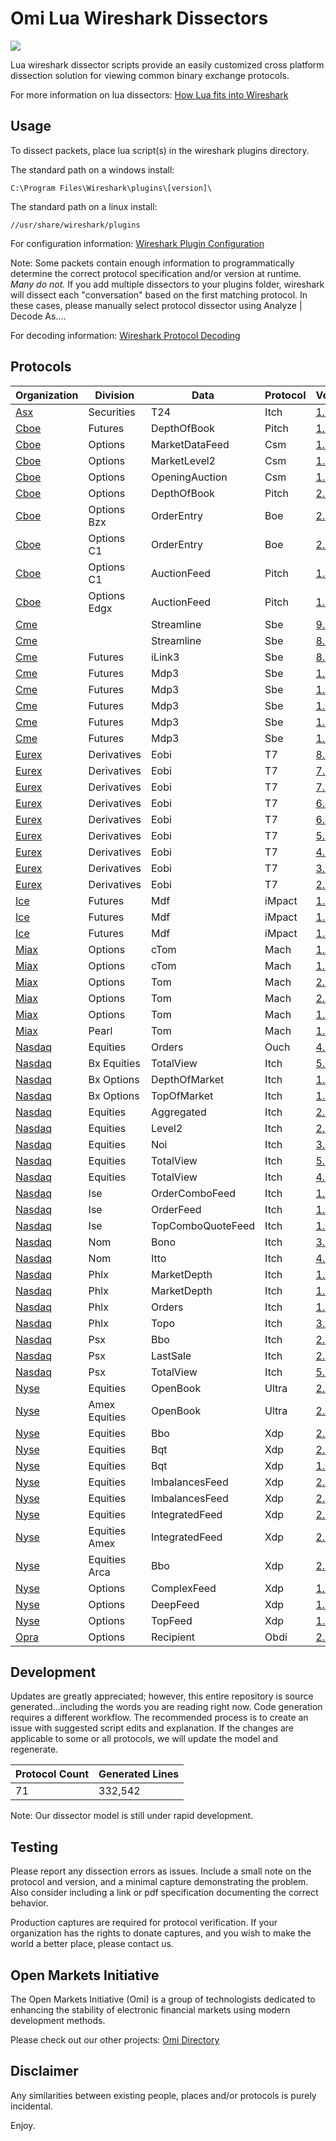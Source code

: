 # Omi Lua Wireshark Dissectors

<p align = "left">
<a href="https://travis-ci.org/Open-Markets-Initiative/wireshark-lua"><img src = "https://img.shields.io/travis/Open-Markets-Initiative/wireshark-lua.svg?style=flat-square" /></a>
</p>

Lua wireshark dissector scripts provide an easily customized cross platform dissection solution for viewing common binary exchange protocols.

For more information on lua dissectors: [How Lua fits into Wireshark](https://wiki.wireshark.org/Lua "Wireshark Lua Documentation")

## Usage

To dissect packets, place lua script(s) in the wireshark plugins directory.

The standard path on a windows install:

```
C:\Program Files\Wireshark\plugins\[version]\
```
The standard path on a linux install:

```
//usr/share/wireshark/plugins
```
For configuration information: [Wireshark Plugin Configuration](https://www.wireshark.org/docs/wsug_html_chunked/ChPluginFolders.html "Wireshark Configuration Documentation")

Note: Some packets contain enough information to programmatically determine the correct protocol specification and/or version at runtime.  *Many do not.*  If you add multiple dissectors to your plugins folder, wireshark will dissect each "conversation" based on the first matching protocol.  In these cases, please manually select protocol dissector using Analyze | Decode As….

For decoding information: [Wireshark Protocol Decoding](https://www.wireshark.org/docs/wsug_html_chunked/ChCustProtocolDissectionSection.html "Wireshark Protocol Selection Documentation")
## Protocols

|Organization | Division | Data | Protocol | Version | Date | Size | Testing|
|--- | --- | --- | --- | --- | --- | --- | ---|
|[Asx][Asx.Securities.T24.Itch.v1.13.Organization] | Securities | T24 | Itch | [1.13][Asx.Securities.T24.Itch.v1.13.Dissector] | 7/15/2014 | 5199 | Untested|
|[Cboe][Cboe.Futures.DepthOfBook.Pitch.v1.1.6.Organization] | Futures | DepthOfBook | Pitch | [1.1.6][Cboe.Futures.DepthOfBook.Pitch.v1.1.6.Dissector] | 4/8/2019 | 3048 | Verified|
|[Cboe][Cboe.Options.MarketDataFeed.Csm.v1.4.2.Organization] | Options | MarketDataFeed | Csm | [1.4.2][Cboe.Options.MarketDataFeed.Csm.v1.4.2.Dissector] | 5/8/2018 | 3833 | Verified|
|[Cboe][Cboe.Options.MarketLevel2.Csm.v1.0.4.Organization] | Options | MarketLevel2 | Csm | [1.0.4][Cboe.Options.MarketLevel2.Csm.v1.0.4.Dissector] | 5/8/2018 | 2719 | Verified|
|[Cboe][Cboe.Options.OpeningAuction.Csm.v1.0.Organization] | Options | OpeningAuction | Csm | [1.0][Cboe.Options.OpeningAuction.Csm.v1.0.Dissector] | 7/18/2018 | 2822 | Verified|
|[Cboe][Cboe.Options.DepthOfBook.Pitch.v2.39.4.Organization] | Options | DepthOfBook | Pitch | [2.39.4][Cboe.Options.DepthOfBook.Pitch.v2.39.4.Dissector] | 8/21/2018 | 2833 | Verified|
|[Cboe][Cboe.Options.Bzx.OrderEntry.Boe.v2.10.Organization] | Options Bzx | OrderEntry | Boe | [2.10][Cboe.Options.Bzx.OrderEntry.Boe.v2.10.Dissector] | 12/3/2019 | 29620 | Beta|
|[Cboe][Cboe.Options.C1.OrderEntry.Boe.v2.10.Organization] | Options C1 | OrderEntry | Boe | [2.10][Cboe.Options.C1.OrderEntry.Boe.v2.10.Dissector] | 12/3/2019 | 45214 | Beta|
|[Cboe][Cboe.Options.C1.AuctionFeed.Pitch.v1.1.1.Organization] | Options C1 | AuctionFeed | Pitch | [1.1.1][Cboe.Options.C1.AuctionFeed.Pitch.v1.1.1.Dissector] | 12/6/2018 | 1663 | Verified|
|[Cboe][Cboe.Options.Edgx.AuctionFeed.Pitch.v1.1.1.Organization] | Options Edgx | AuctionFeed | Pitch | [1.1.1][Cboe.Options.Edgx.AuctionFeed.Pitch.v1.1.1.Dissector] | 12/6/2018 | 1171 | Verified|
|[Cme][Cme.Streamline.Sbe.v9.5.Organization] |  | Streamline | Sbe | [9.5][Cme.Streamline.Sbe.v9.5.Dissector] | 4/4/2018 | 6030 | Untested|
|[Cme][Cme.Streamline.Sbe.v8.5.Organization] |  | Streamline | Sbe | [8.5][Cme.Streamline.Sbe.v8.5.Dissector] | 6/2/2017 | 5892 | Untested|
|[Cme][Cme.Futures.iLink3.Sbe.v8.2.Organization] | Futures | iLink3 | Sbe | [8.2][Cme.Futures.iLink3.Sbe.v8.2.Dissector] | 11/5/2019 | 11232 | Verified|
|[Cme][Cme.Futures.Mdp3.Sbe.v1.9.Organization] | Futures | Mdp3 | Sbe | [1.9][Cme.Futures.Mdp3.Sbe.v1.9.Dissector] | 3/8/2018 | 8339 | Verified|
|[Cme][Cme.Futures.Mdp3.Sbe.v1.8.Organization] | Futures | Mdp3 | Sbe | [1.8][Cme.Futures.Mdp3.Sbe.v1.8.Dissector] | 7/1/2016 | 7350 | Verified|
|[Cme][Cme.Futures.Mdp3.Sbe.v1.6.Organization] | Futures | Mdp3 | Sbe | [1.6][Cme.Futures.Mdp3.Sbe.v1.6.Dissector] | 1/9/2016 | 6537 | Verified|
|[Cme][Cme.Futures.Mdp3.Sbe.v1.5.Organization] | Futures | Mdp3 | Sbe | [1.5][Cme.Futures.Mdp3.Sbe.v1.5.Dissector] | 8/6/2014 | 6528 | Verified|
|[Cme][Cme.Futures.Mdp3.Sbe.v1.10.Organization] | Futures | Mdp3 | Sbe | [1.10][Cme.Futures.Mdp3.Sbe.v1.10.Dissector] | 7/26/2019 | 8814 | Untested|
|[Eurex][Eurex.Derivatives.Eobi.T7.v8.0.Organization] | Derivatives | Eobi | T7 | [8.0][Eurex.Derivatives.Eobi.T7.v8.0.Dissector] | 9/23/2019 | 4442 | Untested|
|[Eurex][Eurex.Derivatives.Eobi.T7.v7.1.Organization] | Derivatives | Eobi | T7 | [7.1][Eurex.Derivatives.Eobi.T7.v7.1.Dissector] | 3/14/2019 | 3989 | Untested|
|[Eurex][Eurex.Derivatives.Eobi.T7.v7.0.Organization] | Derivatives | Eobi | T7 | [7.0][Eurex.Derivatives.Eobi.T7.v7.0.Dissector] | 8/20/2018 | 3870 | Untested|
|[Eurex][Eurex.Derivatives.Eobi.T7.v6.1.Organization] | Derivatives | Eobi | T7 | [6.1][Eurex.Derivatives.Eobi.T7.v6.1.Dissector] | 3/20/2018 | 3739 | Untested|
|[Eurex][Eurex.Derivatives.Eobi.T7.v6.0.Organization] | Derivatives | Eobi | T7 | [6.0][Eurex.Derivatives.Eobi.T7.v6.0.Dissector] | 10/23/2017 | 3736 | Verified|
|[Eurex][Eurex.Derivatives.Eobi.T7.v5.0.Organization] | Derivatives | Eobi | T7 | [5.0][Eurex.Derivatives.Eobi.T7.v5.0.Dissector] | 6/9/2017 | 3626 | Untested|
|[Eurex][Eurex.Derivatives.Eobi.T7.v4.0.Organization] | Derivatives | Eobi | T7 | [4.0][Eurex.Derivatives.Eobi.T7.v4.0.Dissector] | 11/11/2016 | 3623 | Untested|
|[Eurex][Eurex.Derivatives.Eobi.T7.v3.0.Organization] | Derivatives | Eobi | T7 | [3.0][Eurex.Derivatives.Eobi.T7.v3.0.Dissector] | 8/3/2015 | 3428 | Verified|
|[Eurex][Eurex.Derivatives.Eobi.T7.v2.5.Organization] | Derivatives | Eobi | T7 | [2.5][Eurex.Derivatives.Eobi.T7.v2.5.Dissector] | 11/7/2014 | 3407 | Untested|
|[Ice][Ice.Futures.Mdf.iMpact.v1.1.34.Organization] | Futures | Mdf | iMpact | [1.1.34][Ice.Futures.Mdf.iMpact.v1.1.34.Dissector] | 9/4/2018 | 9014 | Verified|
|[Ice][Ice.Futures.Mdf.iMpact.v1.1.33.Organization] | Futures | Mdf | iMpact | [1.1.33][Ice.Futures.Mdf.iMpact.v1.1.33.Dissector] | 8/6/2018 | 8803 | Verified|
|[Ice][Ice.Futures.Mdf.iMpact.v1.1.24.Organization] | Futures | Mdf | iMpact | [1.1.24][Ice.Futures.Mdf.iMpact.v1.1.24.Dissector] | 3/30/2016 | 8017 | Verified|
|[Miax][Miax.Options.cTom.Mach.v1.3.Organization] | Options | cTom | Mach | [1.3][Miax.Options.cTom.Mach.v1.3.Dissector] | 3/16/2018 | 2779 | Untested|
|[Miax][Miax.Options.cTom.Mach.v1.1.Organization] | Options | cTom | Mach | [1.1][Miax.Options.cTom.Mach.v1.1.Dissector] | 7/15/2016 | 2767 | Verified|
|[Miax][Miax.Options.Tom.Mach.v2.3.Organization] | Options | Tom | Mach | [2.3][Miax.Options.Tom.Mach.v2.3.Dissector] | 6/10/2019 | 2677 | Untested|
|[Miax][Miax.Options.Tom.Mach.v2.2.Organization] | Options | Tom | Mach | [2.2][Miax.Options.Tom.Mach.v2.2.Dissector] | 3/16/2018 | 2617 | Untested|
|[Miax][Miax.Options.Tom.Mach.v1.9.Organization] | Options | Tom | Mach | [1.9][Miax.Options.Tom.Mach.v1.9.Dissector] | 1/15/2016 | 2523 | Verified|
|[Miax][Miax.Pearl.Tom.Mach.v1.0.Organization] | Pearl | Tom | Mach | [1.0][Miax.Pearl.Tom.Mach.v1.0.Dissector] | 2/27/2017 | 2600 | Untested|
|[Nasdaq][Nasdaq.Equities.Orders.Ouch.v4.2.Organization] |  Equities | Orders | Ouch | [4.2][Nasdaq.Equities.Orders.Ouch.v4.2.Dissector] | 7/8/2019 | 2775 | Untested|
|[Nasdaq][Nasdaq.Bx.Equities.TotalView.Itch.v5.0.Organization] | Bx Equities | TotalView | Itch | [5.0][Nasdaq.Bx.Equities.TotalView.Itch.v5.0.Dissector] | 5/23/2018 | 3259 | Untested|
|[Nasdaq][Nasdaq.Bx.Options.DepthOfMarket.Itch.v1.3.Organization] | Bx Options | DepthOfMarket | Itch | [1.3][Nasdaq.Bx.Options.DepthOfMarket.Itch.v1.3.Dissector] | 11/2/2017 | 3159 | Untested|
|[Nasdaq][Nasdaq.Bx.Options.TopOfMarket.Itch.v1.2.Organization] | Bx Options | TopOfMarket | Itch | [1.2][Nasdaq.Bx.Options.TopOfMarket.Itch.v1.2.Dissector] | 11/2/2017 | 2051 | Untested|
|[Nasdaq][Nasdaq.Equities.Aggregated.Itch.v2.0.Organization] | Equities | Aggregated | Itch | [2.0][Nasdaq.Equities.Aggregated.Itch.v2.0.Dissector] | 9/12/2017 | 2816 | Untested|
|[Nasdaq][Nasdaq.Equities.Level2.Itch.v2.0.Organization] | Equities | Level2 | Itch | [2.0][Nasdaq.Equities.Level2.Itch.v2.0.Dissector] | 5/3/2018 | 2446 | Untested|
|[Nasdaq][Nasdaq.Equities.Noi.Itch.v3.0.Organization] | Equities | Noi | Itch | [3.0][Nasdaq.Equities.Noi.Itch.v3.0.Dissector] | 9/12/2017 | 1826 | Untested|
|[Nasdaq][Nasdaq.Equities.TotalView.Itch.v5.0.Organization] | Equities | TotalView | Itch | [5.0][Nasdaq.Equities.TotalView.Itch.v5.0.Dissector] | 9/12/2017 | 3587 | Untested|
|[Nasdaq][Nasdaq.Equities.TotalView.Itch.v4.1.Organization] | Equities | TotalView | Itch | [4.1][Nasdaq.Equities.TotalView.Itch.v4.1.Dissector] | 6/12/2014 | 2324 | Untested|
|[Nasdaq][Nasdaq.Ise.OrderComboFeed.Itch.v1.1.Organization] | Ise | OrderComboFeed | Itch | [1.1][Nasdaq.Ise.OrderComboFeed.Itch.v1.1.Dissector] | 6/13/2017 | 1931 | Verified|
|[Nasdaq][Nasdaq.Ise.OrderFeed.Itch.v1.1.Organization] | Ise | OrderFeed | Itch | [1.1][Nasdaq.Ise.OrderFeed.Itch.v1.1.Dissector] | 8/23/2017 | 1998 | Untested|
|[Nasdaq][Nasdaq.Ise.TopComboQuoteFeed.Itch.v1.0.Organization] | Ise | TopComboQuoteFeed | Itch | [1.0][Nasdaq.Ise.TopComboQuoteFeed.Itch.v1.0.Dissector] | 8/23/2017 | 2224 | Verified|
|[Nasdaq][Nasdaq.Nom.Bono.Itch.v3.2.Organization] | Nom | Bono | Itch | [3.2][Nasdaq.Nom.Bono.Itch.v3.2.Dissector] | 11/2/2017 | 2058 | Untested|
|[Nasdaq][Nasdaq.Nom.Itto.Itch.v4.0.Organization] | Nom | Itto | Itch | [4.0][Nasdaq.Nom.Itto.Itch.v4.0.Dissector] | 2/8/2018 | 3001 | Untested|
|[Nasdaq][Nasdaq.Phlx.MarketDepth.Itch.v1.6.Organization] | Phlx | MarketDepth | Itch | [1.6][Nasdaq.Phlx.MarketDepth.Itch.v1.6.Dissector] | 3/8/2018 | 3370 | Untested|
|[Nasdaq][Nasdaq.Phlx.MarketDepth.Itch.v1.5.Organization] | Phlx | MarketDepth | Itch | [1.5][Nasdaq.Phlx.MarketDepth.Itch.v1.5.Dissector] | 9/30/2015 | 3382 | Untested|
|[Nasdaq][Nasdaq.Phlx.Orders.Itch.v1.9.Organization] | Phlx | Orders | Itch | [1.9][Nasdaq.Phlx.Orders.Itch.v1.9.Dissector] | 8/10/2015 | 2445 | Untested|
|[Nasdaq][Nasdaq.Phlx.Topo.Itch.v3.3.Organization] | Phlx | Topo | Itch | [3.3][Nasdaq.Phlx.Topo.Itch.v3.3.Dissector] | 11/2/2017 | 2067 | Untested|
|[Nasdaq][Nasdaq.Psx.Bbo.Itch.v2.1.Organization] | Psx | Bbo | Itch | [2.1][Nasdaq.Psx.Bbo.Itch.v2.1.Dissector] | 5/3/2018 | 1877 | Untested|
|[Nasdaq][Nasdaq.Psx.LastSale.Itch.v2.1.Organization] | Psx | LastSale | Itch | [2.1][Nasdaq.Psx.LastSale.Itch.v2.1.Dissector] | 5/3/2018 | 2905 | Untested|
|[Nasdaq][Nasdaq.Psx.TotalView.Itch.v5.0.Organization] | Psx | TotalView | Itch | [5.0][Nasdaq.Psx.TotalView.Itch.v5.0.Dissector] | 5/3/2018 | 3255 | Untested|
|[Nyse][Nyse.Equities.OpenBook.Ultra.v2.1.b.Organization] |  Equities | OpenBook | Ultra | [2.1.b][Nyse.Equities.OpenBook.Ultra.v2.1.b.Dissector] | 3/9/2018 | 1393 | Verified|
|[Nyse][Nyse.Amex.Equities.OpenBook.Ultra.v2.1.b.Organization] | Amex Equities | OpenBook | Ultra | [2.1.b][Nyse.Amex.Equities.OpenBook.Ultra.v2.1.b.Dissector] | 3/9/2018 | 1399 | Verified|
|[Nyse][Nyse.Equities.Bbo.Xdp.v2.4.g.Organization] | Equities | Bbo | Xdp | [2.4.g][Nyse.Equities.Bbo.Xdp.v2.4.g.Dissector] | 1/29/2018 | 2726 | Verified|
|[Nyse][Nyse.Equities.Bqt.Xdp.v2.1.a.Organization] | Equities | Bqt | Xdp | [2.1.a][Nyse.Equities.Bqt.Xdp.v2.1.a.Dissector] | 4/4/2018 | 4041 | Untested|
|[Nyse][Nyse.Equities.Bqt.Xdp.v1.7.a.Organization] | Equities | Bqt | Xdp | [1.7.a][Nyse.Equities.Bqt.Xdp.v1.7.a.Dissector] | 7/24/2017 | 3951 | Verified|
|[Nyse][Nyse.Equities.ImbalancesFeed.Xdp.v2.2.a.Organization] | Equities | ImbalancesFeed | Xdp | [2.2.a][Nyse.Equities.ImbalancesFeed.Xdp.v2.2.a.Dissector] | 3/8/2019 | 2678 | Verified|
|[Nyse][Nyse.Equities.ImbalancesFeed.Xdp.v2.1.f.Organization] | Equities | ImbalancesFeed | Xdp | [2.1.f][Nyse.Equities.ImbalancesFeed.Xdp.v2.1.f.Dissector] | 2/1/2018 | 2589 | Verified|
|[Nyse][Nyse.Equities.IntegratedFeed.Xdp.v2.1.g.Organization] | Equities | IntegratedFeed | Xdp | [2.1.g][Nyse.Equities.IntegratedFeed.Xdp.v2.1.g.Dissector] | 1/29/2018 | 4250 | Verified|
|[Nyse][Nyse.Equities.Amex.IntegratedFeed.Xdp.v2.1.g.Organization] | Equities Amex | IntegratedFeed | Xdp | [2.1.g][Nyse.Equities.Amex.IntegratedFeed.Xdp.v2.1.g.Dissector] | 1/29/2018 | 4250 | Verified|
|[Nyse][Nyse.Equities.Arca.Bbo.Xdp.v2.4.c.Organization] | Equities Arca | Bbo | Xdp | [2.4.c][Nyse.Equities.Arca.Bbo.Xdp.v2.4.c.Dissector] | 7/13/2016 | 2729 | Verified|
|[Nyse][Nyse.Options.ComplexFeed.Xdp.v1.3.a.Organization] | Options | ComplexFeed | Xdp | [1.3.a][Nyse.Options.ComplexFeed.Xdp.v1.3.a.Dissector] | 2/28/2018 | 2063 | Verified|
|[Nyse][Nyse.Options.DeepFeed.Xdp.v1.3.a.Organization] | Options | DeepFeed | Xdp | [1.3.a][Nyse.Options.DeepFeed.Xdp.v1.3.a.Dissector] | 2/28/2018 | 2319 | Untested|
|[Nyse][Nyse.Options.TopFeed.Xdp.v1.3.a.Organization] | Options | TopFeed | Xdp | [1.3.a][Nyse.Options.TopFeed.Xdp.v1.3.a.Dissector] | 2/28/2018 | 3208 | Untested|
|[Opra][Opra.Options.Recipient.Obdi.v2.9.Organization] | Options | Recipient | Obdi | [2.9][Opra.Options.Recipient.Obdi.v2.9.Dissector] | 10/24/2018 | 5689 | Untested|

## Development

Updates are greatly appreciated; however, this entire repository is source generated...including the words you are reading right now. Code generation requires a different workflow.  The recommended process is to create an issue with suggested script edits and explanation.  If the changes are applicable to some or all protocols, we will update the model and regenerate.

|Protocol Count | Generated Lines|
|--- | ---|
|71 | 332,542|

Note: Our dissector model is still under rapid development.

## Testing

Please report any dissection errors as issues.  Include a small note on the protocol and version, and a minimal capture demonstrating the problem. Also consider including a link or pdf specification documenting the correct behavior.

Production captures are required for protocol verification.  If your organization has the rights to donate captures, and you wish to make the world a better place, please contact us.

## Open Markets Initiative

The Open Markets Initiative (Omi) is a group of technologists dedicated to enhancing the stability of electronic financial markets using modern development methods.

Please check out our other projects: [Omi Directory](https://github.com/Open-Markets-Initiative/Directory "Open Markets Initiative Repository Directory")

## Disclaimer

Any similarities between existing people, places and/or protocols is purely incidental.

Enjoy.

[Asx.Securities.T24.Itch.v1.13.Organization]: https://github.com/Open-Markets-Initiative/wireshark-lua/tree/master/Asx "Australian Securities Exchange"
[Asx.Securities.T24.Itch.v1.13.Dissector]: https://github.com/Open-Markets-Initiative/wireshark-lua/blob/master/Asx/Asx.Securities.T24.Itch.v1.13.Script.Dissector.lua "Australian Securities Exchange 1.13 Wireshark Dissector"
[Cboe.Futures.DepthOfBook.Pitch.v1.1.6.Organization]: https://github.com/Open-Markets-Initiative/wireshark-lua/tree/master/Cboe "Chicago Board Options Exchange"
[Cboe.Futures.DepthOfBook.Pitch.v1.1.6.Dissector]: https://github.com/Open-Markets-Initiative/wireshark-lua/blob/master/Cboe/Cboe.Futures.DepthOfBook.Pitch.v1.1.6.Script.Dissector.lua "Chicago Board Options Exchange 1.1.6 Wireshark Dissector"
[Cboe.Options.Bzx.OrderEntry.Boe.v2.10.Organization]: https://github.com/Open-Markets-Initiative/wireshark-lua/tree/master/Cboe "Chicago Board Options Exchange"
[Cboe.Options.Bzx.OrderEntry.Boe.v2.10.Dissector]: https://github.com/Open-Markets-Initiative/wireshark-lua/blob/master/Cboe/Cboe.Options.Bzx.OrderEntry.Boe.v2.10.Script.Dissector.lua "Chicago Board Options Exchange 2.10 Wireshark Dissector"
[Cboe.Options.C1.AuctionFeed.Pitch.v1.1.1.Organization]: https://github.com/Open-Markets-Initiative/wireshark-lua/tree/master/Cboe "Chicago Board Options Exchange"
[Cboe.Options.C1.AuctionFeed.Pitch.v1.1.1.Dissector]: https://github.com/Open-Markets-Initiative/wireshark-lua/blob/master/Cboe/Cboe.Options.C1.AuctionFeed.Pitch.v1.1.1.Script.Dissector.lua "Chicago Board Options Exchange 1.1.1 Wireshark Dissector"
[Cboe.Options.C1.OrderEntry.Boe.v2.10.Organization]: https://github.com/Open-Markets-Initiative/wireshark-lua/tree/master/Cboe "Chicago Board Options Exchange"
[Cboe.Options.C1.OrderEntry.Boe.v2.10.Dissector]: https://github.com/Open-Markets-Initiative/wireshark-lua/blob/master/Cboe/Cboe.Options.C1.OrderEntry.Boe.v2.10.Script.Dissector.lua "Chicago Board Options Exchange 2.10 Wireshark Dissector"
[Cboe.Options.Edgx.AuctionFeed.Pitch.v1.1.1.Organization]: https://github.com/Open-Markets-Initiative/wireshark-lua/tree/master/Cboe "Chicago Board Options Exchange"
[Cboe.Options.Edgx.AuctionFeed.Pitch.v1.1.1.Dissector]: https://github.com/Open-Markets-Initiative/wireshark-lua/blob/master/Cboe/Cboe.Options.Edgx.AuctionFeed.Pitch.v1.1.1.Script.Dissector.lua "Chicago Board Options Exchange 1.1.1 Wireshark Dissector"
[Cboe.Options.DepthOfBook.Pitch.v2.39.4.Organization]: https://github.com/Open-Markets-Initiative/wireshark-lua/tree/master/Cboe "Chicago Board Options Exchange"
[Cboe.Options.DepthOfBook.Pitch.v2.39.4.Dissector]: https://github.com/Open-Markets-Initiative/wireshark-lua/blob/master/Cboe/Cboe.Options.DepthOfBook.Pitch.v2.39.4.Script.Dissector.lua "Chicago Board Options Exchange 2.39.4 Wireshark Dissector"
[Cboe.Options.MarketDataFeed.Csm.v1.4.2.Organization]: https://github.com/Open-Markets-Initiative/wireshark-lua/tree/master/Cboe "Chicago Board Options Exchange"
[Cboe.Options.MarketDataFeed.Csm.v1.4.2.Dissector]: https://github.com/Open-Markets-Initiative/wireshark-lua/blob/master/Cboe/Cboe.Options.MarketDataFeed.Csm.v1.4.2.Script.Dissector.lua "Chicago Board Options Exchange 1.4.2 Wireshark Dissector"
[Cboe.Options.MarketLevel2.Csm.v1.0.4.Organization]: https://github.com/Open-Markets-Initiative/wireshark-lua/tree/master/Cboe "Chicago Board Options Exchange"
[Cboe.Options.MarketLevel2.Csm.v1.0.4.Dissector]: https://github.com/Open-Markets-Initiative/wireshark-lua/blob/master/Cboe/Cboe.Options.MarketLevel2.Csm.v1.0.4.Script.Dissector.lua "Chicago Board Options Exchange 1.0.4 Wireshark Dissector"
[Cboe.Options.OpeningAuction.Csm.v1.0.Organization]: https://github.com/Open-Markets-Initiative/wireshark-lua/tree/master/Cboe "Chicago Board Options Exchange"
[Cboe.Options.OpeningAuction.Csm.v1.0.Dissector]: https://github.com/Open-Markets-Initiative/wireshark-lua/blob/master/Cboe/Cboe.Options.OpeningAuction.Csm.v1.0.Script.Dissector.lua "Chicago Board Options Exchange 1.0 Wireshark Dissector"
[Cme.Futures.Mdp3.Sbe.v1.5.Organization]: https://github.com/Open-Markets-Initiative/wireshark-lua/tree/master/Cme "Chicago Mercantile Exchange"
[Cme.Futures.Mdp3.Sbe.v1.5.Dissector]: https://github.com/Open-Markets-Initiative/wireshark-lua/blob/master/Cme/Cme.Futures.Mdp3.Sbe.v1.5.Script.Dissector.lua "Chicago Mercantile Exchange 1.5 Wireshark Dissector"
[Cme.Futures.Mdp3.Sbe.v1.6.Organization]: https://github.com/Open-Markets-Initiative/wireshark-lua/tree/master/Cme "Chicago Mercantile Exchange"
[Cme.Futures.Mdp3.Sbe.v1.6.Dissector]: https://github.com/Open-Markets-Initiative/wireshark-lua/blob/master/Cme/Cme.Futures.Mdp3.Sbe.v1.6.Script.Dissector.lua "Chicago Mercantile Exchange 1.6 Wireshark Dissector"
[Cme.Futures.Mdp3.Sbe.v1.8.Organization]: https://github.com/Open-Markets-Initiative/wireshark-lua/tree/master/Cme "Chicago Mercantile Exchange"
[Cme.Futures.Mdp3.Sbe.v1.8.Dissector]: https://github.com/Open-Markets-Initiative/wireshark-lua/blob/master/Cme/Cme.Futures.Mdp3.Sbe.v1.8.Script.Dissector.lua "Chicago Mercantile Exchange 1.8 Wireshark Dissector"
[Cme.Futures.Mdp3.Sbe.v1.9.Organization]: https://github.com/Open-Markets-Initiative/wireshark-lua/tree/master/Cme "Chicago Mercantile Exchange"
[Cme.Futures.Mdp3.Sbe.v1.9.Dissector]: https://github.com/Open-Markets-Initiative/wireshark-lua/blob/master/Cme/Cme.Futures.Mdp3.Sbe.v1.9.Script.Dissector.lua "Chicago Mercantile Exchange 1.9 Wireshark Dissector"
[Cme.Futures.Mdp3.Sbe.v1.10.Organization]: https://github.com/Open-Markets-Initiative/wireshark-lua/tree/master/Cme "Chicago Mercantile Exchange"
[Cme.Futures.Mdp3.Sbe.v1.10.Dissector]: https://github.com/Open-Markets-Initiative/wireshark-lua/blob/master/Cme/Cme.Futures.Mdp3.Sbe.v1.10.Script.Dissector.lua "Chicago Mercantile Exchange 1.10 Wireshark Dissector"
[Cme.Streamline.Sbe.v8.5.Organization]: https://github.com/Open-Markets-Initiative/wireshark-lua/tree/master/Cme "Chicago Mercantile Exchange"
[Cme.Streamline.Sbe.v8.5.Dissector]: https://github.com/Open-Markets-Initiative/wireshark-lua/blob/master/Cme/Cme.Streamline.Sbe.v8.5.Script.Dissector.lua "Chicago Mercantile Exchange 8.5 Wireshark Dissector"
[Cme.Streamline.Sbe.v9.5.Organization]: https://github.com/Open-Markets-Initiative/wireshark-lua/tree/master/Cme "Chicago Mercantile Exchange"
[Cme.Streamline.Sbe.v9.5.Dissector]: https://github.com/Open-Markets-Initiative/wireshark-lua/blob/master/Cme/Cme.Streamline.Sbe.v9.5.Script.Dissector.lua "Chicago Mercantile Exchange 9.5 Wireshark Dissector"
[Cme.Futures.iLink3.Sbe.v8.2.Organization]: https://github.com/Open-Markets-Initiative/wireshark-lua/tree/master/Cme "Chicago Mercantile Exchange"
[Cme.Futures.iLink3.Sbe.v8.2.Dissector]: https://github.com/Open-Markets-Initiative/wireshark-lua/blob/master/Cme/Cme.Futures.iLink3.Sbe.v8.2.Script.Dissector.lua "Chicago Mercantile Exchange 8.2 Wireshark Dissector"
[Eurex.Derivatives.Eobi.T7.v2.5.Organization]: https://github.com/Open-Markets-Initiative/wireshark-lua/tree/master/Eurex "Eurex Exchange"
[Eurex.Derivatives.Eobi.T7.v2.5.Dissector]: https://github.com/Open-Markets-Initiative/wireshark-lua/blob/master/Eurex/Eurex.Derivatives.Eobi.T7.v2.5.Script.Dissector.lua "Eurex Exchange 2.5 Wireshark Dissector"
[Eurex.Derivatives.Eobi.T7.v3.0.Organization]: https://github.com/Open-Markets-Initiative/wireshark-lua/tree/master/Eurex "Eurex Exchange"
[Eurex.Derivatives.Eobi.T7.v3.0.Dissector]: https://github.com/Open-Markets-Initiative/wireshark-lua/blob/master/Eurex/Eurex.Derivatives.Eobi.T7.v3.0.Script.Dissector.lua "Eurex Exchange 3.0 Wireshark Dissector"
[Eurex.Derivatives.Eobi.T7.v4.0.Organization]: https://github.com/Open-Markets-Initiative/wireshark-lua/tree/master/Eurex "Eurex Exchange"
[Eurex.Derivatives.Eobi.T7.v4.0.Dissector]: https://github.com/Open-Markets-Initiative/wireshark-lua/blob/master/Eurex/Eurex.Derivatives.Eobi.T7.v4.0.Script.Dissector.lua "Eurex Exchange 4.0 Wireshark Dissector"
[Eurex.Derivatives.Eobi.T7.v5.0.Organization]: https://github.com/Open-Markets-Initiative/wireshark-lua/tree/master/Eurex "Eurex Exchange"
[Eurex.Derivatives.Eobi.T7.v5.0.Dissector]: https://github.com/Open-Markets-Initiative/wireshark-lua/blob/master/Eurex/Eurex.Derivatives.Eobi.T7.v5.0.Script.Dissector.lua "Eurex Exchange 5.0 Wireshark Dissector"
[Eurex.Derivatives.Eobi.T7.v6.0.Organization]: https://github.com/Open-Markets-Initiative/wireshark-lua/tree/master/Eurex "Eurex Exchange"
[Eurex.Derivatives.Eobi.T7.v6.0.Dissector]: https://github.com/Open-Markets-Initiative/wireshark-lua/blob/master/Eurex/Eurex.Derivatives.Eobi.T7.v6.0.Script.Dissector.lua "Eurex Exchange 6.0 Wireshark Dissector"
[Eurex.Derivatives.Eobi.T7.v6.1.Organization]: https://github.com/Open-Markets-Initiative/wireshark-lua/tree/master/Eurex "Eurex Exchange"
[Eurex.Derivatives.Eobi.T7.v6.1.Dissector]: https://github.com/Open-Markets-Initiative/wireshark-lua/blob/master/Eurex/Eurex.Derivatives.Eobi.T7.v6.1.Script.Dissector.lua "Eurex Exchange 6.1 Wireshark Dissector"
[Eurex.Derivatives.Eobi.T7.v7.0.Organization]: https://github.com/Open-Markets-Initiative/wireshark-lua/tree/master/Eurex "Eurex Exchange"
[Eurex.Derivatives.Eobi.T7.v7.0.Dissector]: https://github.com/Open-Markets-Initiative/wireshark-lua/blob/master/Eurex/Eurex.Derivatives.Eobi.T7.v7.0.Script.Dissector.lua "Eurex Exchange 7.0 Wireshark Dissector"
[Eurex.Derivatives.Eobi.T7.v7.1.Organization]: https://github.com/Open-Markets-Initiative/wireshark-lua/tree/master/Eurex "Eurex Exchange"
[Eurex.Derivatives.Eobi.T7.v7.1.Dissector]: https://github.com/Open-Markets-Initiative/wireshark-lua/blob/master/Eurex/Eurex.Derivatives.Eobi.T7.v7.1.Script.Dissector.lua "Eurex Exchange 7.1 Wireshark Dissector"
[Eurex.Derivatives.Eobi.T7.v8.0.Organization]: https://github.com/Open-Markets-Initiative/wireshark-lua/tree/master/Eurex "Eurex Exchange"
[Eurex.Derivatives.Eobi.T7.v8.0.Dissector]: https://github.com/Open-Markets-Initiative/wireshark-lua/blob/master/Eurex/Eurex.Derivatives.Eobi.T7.v8.0.Script.Dissector.lua "Eurex Exchange 8.0 Wireshark Dissector"
[Ice.Futures.Mdf.iMpact.v1.1.24.Organization]: https://github.com/Open-Markets-Initiative/wireshark-lua/tree/master/Ice "Intercontinental Exchange"
[Ice.Futures.Mdf.iMpact.v1.1.24.Dissector]: https://github.com/Open-Markets-Initiative/wireshark-lua/blob/master/Ice/Ice.Futures.Mdf.iMpact.v1.1.24.Script.Dissector.lua "Intercontinental Exchange 1.1.24 Wireshark Dissector"
[Ice.Futures.Mdf.iMpact.v1.1.33.Organization]: https://github.com/Open-Markets-Initiative/wireshark-lua/tree/master/Ice "Intercontinental Exchange"
[Ice.Futures.Mdf.iMpact.v1.1.33.Dissector]: https://github.com/Open-Markets-Initiative/wireshark-lua/blob/master/Ice/Ice.Futures.Mdf.iMpact.v1.1.33.Script.Dissector.lua "Intercontinental Exchange 1.1.33 Wireshark Dissector"
[Ice.Futures.Mdf.iMpact.v1.1.34.Organization]: https://github.com/Open-Markets-Initiative/wireshark-lua/tree/master/Ice "Intercontinental Exchange"
[Ice.Futures.Mdf.iMpact.v1.1.34.Dissector]: https://github.com/Open-Markets-Initiative/wireshark-lua/blob/master/Ice/Ice.Futures.Mdf.iMpact.v1.1.34.Script.Dissector.lua "Intercontinental Exchange 1.1.34 Wireshark Dissector"
[Miax.Options.cTom.Mach.v1.1.Organization]: https://github.com/Open-Markets-Initiative/wireshark-lua/tree/master/Miax "Miami International Securities Exchange"
[Miax.Options.cTom.Mach.v1.1.Dissector]: https://github.com/Open-Markets-Initiative/wireshark-lua/blob/master/Miax/Miax.Options.cTom.Mach.v1.1.Script.Dissector.lua "Miami International Securities Exchange 1.1 Wireshark Dissector"
[Miax.Options.cTom.Mach.v1.3.Organization]: https://github.com/Open-Markets-Initiative/wireshark-lua/tree/master/Miax "Miami International Securities Exchange"
[Miax.Options.cTom.Mach.v1.3.Dissector]: https://github.com/Open-Markets-Initiative/wireshark-lua/blob/master/Miax/Miax.Options.cTom.Mach.v1.3.Script.Dissector.lua "Miami International Securities Exchange 1.3 Wireshark Dissector"
[Miax.Options.Tom.Mach.v1.9.Organization]: https://github.com/Open-Markets-Initiative/wireshark-lua/tree/master/Miax "Miami International Securities Exchange"
[Miax.Options.Tom.Mach.v1.9.Dissector]: https://github.com/Open-Markets-Initiative/wireshark-lua/blob/master/Miax/Miax.Options.Tom.Mach.v1.9.Script.Dissector.lua "Miami International Securities Exchange 1.9 Wireshark Dissector"
[Miax.Options.Tom.Mach.v2.2.Organization]: https://github.com/Open-Markets-Initiative/wireshark-lua/tree/master/Miax "Miami International Securities Exchange"
[Miax.Options.Tom.Mach.v2.2.Dissector]: https://github.com/Open-Markets-Initiative/wireshark-lua/blob/master/Miax/Miax.Options.Tom.Mach.v2.2.Script.Dissector.lua "Miami International Securities Exchange 2.2 Wireshark Dissector"
[Miax.Options.Tom.Mach.v2.3.Organization]: https://github.com/Open-Markets-Initiative/wireshark-lua/tree/master/Miax "Miami International Securities Exchange"
[Miax.Options.Tom.Mach.v2.3.Dissector]: https://github.com/Open-Markets-Initiative/wireshark-lua/blob/master/Miax/Miax.Options.Tom.Mach.v2.3.Script.Dissector.lua "Miami International Securities Exchange 2.3 Wireshark Dissector"
[Miax.Pearl.Tom.Mach.v1.0.Organization]: https://github.com/Open-Markets-Initiative/wireshark-lua/tree/master/Miax "Miami International Securities Exchange"
[Miax.Pearl.Tom.Mach.v1.0.Dissector]: https://github.com/Open-Markets-Initiative/wireshark-lua/blob/master/Miax/Miax.Pearl.Tom.Mach.v1.0.Script.Dissector.lua "Miami International Securities Exchange 1.0 Wireshark Dissector"
[Nasdaq.Bx.Equities.TotalView.Itch.v5.0.Organization]: https://github.com/Open-Markets-Initiative/wireshark-lua/tree/master/Nasdaq "National Association of Securities Dealers Automated Quotations"
[Nasdaq.Bx.Equities.TotalView.Itch.v5.0.Dissector]: https://github.com/Open-Markets-Initiative/wireshark-lua/blob/master/Nasdaq/Nasdaq.Bx.Equities.TotalView.Itch.v5.0.Script.Dissector.lua "National Association of Securities Dealers Automated Quotations 5.0 Wireshark Dissector"
[Nasdaq.Bx.Options.TopOfMarket.Itch.v1.2.Organization]: https://github.com/Open-Markets-Initiative/wireshark-lua/tree/master/Nasdaq "National Association of Securities Dealers Automated Quotations"
[Nasdaq.Bx.Options.TopOfMarket.Itch.v1.2.Dissector]: https://github.com/Open-Markets-Initiative/wireshark-lua/blob/master/Nasdaq/Nasdaq.Bx.Options.TopOfMarket.Itch.v1.2.Script.Dissector.lua "National Association of Securities Dealers Automated Quotations 1.2 Wireshark Dissector"
[Nasdaq.Bx.Options.DepthOfMarket.Itch.v1.3.Organization]: https://github.com/Open-Markets-Initiative/wireshark-lua/tree/master/Nasdaq "National Association of Securities Dealers Automated Quotations"
[Nasdaq.Bx.Options.DepthOfMarket.Itch.v1.3.Dissector]: https://github.com/Open-Markets-Initiative/wireshark-lua/blob/master/Nasdaq/Nasdaq.Bx.Options.DepthOfMarket.Itch.v1.3.Script.Dissector.lua "National Association of Securities Dealers Automated Quotations 1.3 Wireshark Dissector"
[Nasdaq.Ise.OrderComboFeed.Itch.v1.1.Organization]: https://github.com/Open-Markets-Initiative/wireshark-lua/tree/master/Nasdaq "National Association of Securities Dealers Automated Quotations"
[Nasdaq.Ise.OrderComboFeed.Itch.v1.1.Dissector]: https://github.com/Open-Markets-Initiative/wireshark-lua/blob/master/Nasdaq/Nasdaq.Ise.OrderComboFeed.Itch.v1.1.Script.Dissector.lua "National Association of Securities Dealers Automated Quotations 1.1 Wireshark Dissector"
[Nasdaq.Ise.OrderFeed.Itch.v1.1.Organization]: https://github.com/Open-Markets-Initiative/wireshark-lua/tree/master/Nasdaq "National Association of Securities Dealers Automated Quotations"
[Nasdaq.Ise.OrderFeed.Itch.v1.1.Dissector]: https://github.com/Open-Markets-Initiative/wireshark-lua/blob/master/Nasdaq/Nasdaq.Ise.OrderFeed.Itch.v1.1.Script.Dissector.lua "National Association of Securities Dealers Automated Quotations 1.1 Wireshark Dissector"
[Nasdaq.Ise.TopComboQuoteFeed.Itch.v1.0.Organization]: https://github.com/Open-Markets-Initiative/wireshark-lua/tree/master/Nasdaq "National Association of Securities Dealers Automated Quotations"
[Nasdaq.Ise.TopComboQuoteFeed.Itch.v1.0.Dissector]: https://github.com/Open-Markets-Initiative/wireshark-lua/blob/master/Nasdaq/Nasdaq.Ise.TopComboQuoteFeed.Itch.v1.0.Script.Dissector.lua "National Association of Securities Dealers Automated Quotations 1.0 Wireshark Dissector"
[Nasdaq.Nom.Bono.Itch.v3.2.Organization]: https://github.com/Open-Markets-Initiative/wireshark-lua/tree/master/Nasdaq "National Association of Securities Dealers Automated Quotations"
[Nasdaq.Nom.Bono.Itch.v3.2.Dissector]: https://github.com/Open-Markets-Initiative/wireshark-lua/blob/master/Nasdaq/Nasdaq.Nom.Bono.Itch.v3.2.Script.Dissector.lua "National Association of Securities Dealers Automated Quotations 3.2 Wireshark Dissector"
[Nasdaq.Nom.Itto.Itch.v4.0.Organization]: https://github.com/Open-Markets-Initiative/wireshark-lua/tree/master/Nasdaq "National Association of Securities Dealers Automated Quotations"
[Nasdaq.Nom.Itto.Itch.v4.0.Dissector]: https://github.com/Open-Markets-Initiative/wireshark-lua/blob/master/Nasdaq/Nasdaq.Nom.Itto.Itch.v4.0.Script.Dissector.lua "National Association of Securities Dealers Automated Quotations 4.0 Wireshark Dissector"
[Nasdaq.Phlx.MarketDepth.Itch.v1.5.Organization]: https://github.com/Open-Markets-Initiative/wireshark-lua/tree/master/Nasdaq "National Association of Securities Dealers Automated Quotations"
[Nasdaq.Phlx.MarketDepth.Itch.v1.5.Dissector]: https://github.com/Open-Markets-Initiative/wireshark-lua/blob/master/Nasdaq/Nasdaq.Phlx.MarketDepth.Itch.v1.5.Script.Dissector.lua "National Association of Securities Dealers Automated Quotations 1.5 Wireshark Dissector"
[Nasdaq.Phlx.MarketDepth.Itch.v1.6.Organization]: https://github.com/Open-Markets-Initiative/wireshark-lua/tree/master/Nasdaq "National Association of Securities Dealers Automated Quotations"
[Nasdaq.Phlx.MarketDepth.Itch.v1.6.Dissector]: https://github.com/Open-Markets-Initiative/wireshark-lua/blob/master/Nasdaq/Nasdaq.Phlx.MarketDepth.Itch.v1.6.Script.Dissector.lua "National Association of Securities Dealers Automated Quotations 1.6 Wireshark Dissector"
[Nasdaq.Phlx.Orders.Itch.v1.9.Organization]: https://github.com/Open-Markets-Initiative/wireshark-lua/tree/master/Nasdaq "National Association of Securities Dealers Automated Quotations"
[Nasdaq.Phlx.Orders.Itch.v1.9.Dissector]: https://github.com/Open-Markets-Initiative/wireshark-lua/blob/master/Nasdaq/Nasdaq.Phlx.Orders.Itch.v1.9.Script.Dissector.lua "National Association of Securities Dealers Automated Quotations 1.9 Wireshark Dissector"
[Nasdaq.Phlx.Topo.Itch.v3.3.Organization]: https://github.com/Open-Markets-Initiative/wireshark-lua/tree/master/Nasdaq "National Association of Securities Dealers Automated Quotations"
[Nasdaq.Phlx.Topo.Itch.v3.3.Dissector]: https://github.com/Open-Markets-Initiative/wireshark-lua/blob/master/Nasdaq/Nasdaq.Phlx.Topo.Itch.v3.3.Script.Dissector.lua "National Association of Securities Dealers Automated Quotations 3.3 Wireshark Dissector"
[Nasdaq.Psx.LastSale.Itch.v2.1.Organization]: https://github.com/Open-Markets-Initiative/wireshark-lua/tree/master/Nasdaq "National Association of Securities Dealers Automated Quotations"
[Nasdaq.Psx.LastSale.Itch.v2.1.Dissector]: https://github.com/Open-Markets-Initiative/wireshark-lua/blob/master/Nasdaq/Nasdaq.Psx.LastSale.Itch.v2.1.Script.Dissector.lua "National Association of Securities Dealers Automated Quotations 2.1 Wireshark Dissector"
[Nasdaq.Psx.TotalView.Itch.v5.0.Organization]: https://github.com/Open-Markets-Initiative/wireshark-lua/tree/master/Nasdaq "National Association of Securities Dealers Automated Quotations"
[Nasdaq.Psx.TotalView.Itch.v5.0.Dissector]: https://github.com/Open-Markets-Initiative/wireshark-lua/blob/master/Nasdaq/Nasdaq.Psx.TotalView.Itch.v5.0.Script.Dissector.lua "National Association of Securities Dealers Automated Quotations 5.0 Wireshark Dissector"
[Nasdaq.Psx.Bbo.Itch.v2.1.Organization]: https://github.com/Open-Markets-Initiative/wireshark-lua/tree/master/Nasdaq "National Association of Securities Dealers Automated Quotations"
[Nasdaq.Psx.Bbo.Itch.v2.1.Dissector]: https://github.com/Open-Markets-Initiative/wireshark-lua/blob/master/Nasdaq/Nasdaq.Psx.Bbo.Itch.v2.1.Script.Dissector.lua "National Association of Securities Dealers Automated Quotations 2.1 Wireshark Dissector"
[Nasdaq.Equities.Aggregated.Itch.v2.0.Organization]: https://github.com/Open-Markets-Initiative/wireshark-lua/tree/master/Nasdaq "National Association of Securities Dealers Automated Quotations"
[Nasdaq.Equities.Aggregated.Itch.v2.0.Dissector]: https://github.com/Open-Markets-Initiative/wireshark-lua/blob/master/Nasdaq/Nasdaq.Equities.Aggregated.Itch.v2.0.Script.Dissector.lua "National Association of Securities Dealers Automated Quotations 2.0 Wireshark Dissector"
[Nasdaq.Equities.Level2.Itch.v2.0.Organization]: https://github.com/Open-Markets-Initiative/wireshark-lua/tree/master/Nasdaq "National Association of Securities Dealers Automated Quotations"
[Nasdaq.Equities.Level2.Itch.v2.0.Dissector]: https://github.com/Open-Markets-Initiative/wireshark-lua/blob/master/Nasdaq/Nasdaq.Equities.Level2.Itch.v2.0.Script.Dissector.lua "National Association of Securities Dealers Automated Quotations 2.0 Wireshark Dissector"
[Nasdaq.Equities.Noi.Itch.v3.0.Organization]: https://github.com/Open-Markets-Initiative/wireshark-lua/tree/master/Nasdaq "National Association of Securities Dealers Automated Quotations"
[Nasdaq.Equities.Noi.Itch.v3.0.Dissector]: https://github.com/Open-Markets-Initiative/wireshark-lua/blob/master/Nasdaq/Nasdaq.Equities.Noi.Itch.v3.0.Script.Dissector.lua "National Association of Securities Dealers Automated Quotations 3.0 Wireshark Dissector"
[Nasdaq.Equities.Orders.Ouch.v4.2.Organization]: https://github.com/Open-Markets-Initiative/wireshark-lua/tree/master/Nasdaq "National Association of Securities Dealers Automated Quotations"
[Nasdaq.Equities.Orders.Ouch.v4.2.Dissector]: https://github.com/Open-Markets-Initiative/wireshark-lua/blob/master/Nasdaq/Nasdaq.Equities.Orders.Ouch.v4.2.Script.Dissector.lua "National Association of Securities Dealers Automated Quotations 4.2 Wireshark Dissector"
[Nasdaq.Equities.TotalView.Itch.v4.1.Organization]: https://github.com/Open-Markets-Initiative/wireshark-lua/tree/master/Nasdaq "National Association of Securities Dealers Automated Quotations"
[Nasdaq.Equities.TotalView.Itch.v4.1.Dissector]: https://github.com/Open-Markets-Initiative/wireshark-lua/blob/master/Nasdaq/Nasdaq.Equities.TotalView.Itch.v4.1.Script.Dissector.lua "National Association of Securities Dealers Automated Quotations 4.1 Wireshark Dissector"
[Nasdaq.Equities.TotalView.Itch.v5.0.Organization]: https://github.com/Open-Markets-Initiative/wireshark-lua/tree/master/Nasdaq "National Association of Securities Dealers Automated Quotations"
[Nasdaq.Equities.TotalView.Itch.v5.0.Dissector]: https://github.com/Open-Markets-Initiative/wireshark-lua/blob/master/Nasdaq/Nasdaq.Equities.TotalView.Itch.v5.0.Script.Dissector.lua "National Association of Securities Dealers Automated Quotations 5.0 Wireshark Dissector"
[Nyse.Amex.Equities.OpenBook.Ultra.v2.1.b.Organization]: https://github.com/Open-Markets-Initiative/wireshark-lua/tree/master/Nyse "New York Stock Exchange"
[Nyse.Amex.Equities.OpenBook.Ultra.v2.1.b.Dissector]: https://github.com/Open-Markets-Initiative/wireshark-lua/blob/master/Nyse/Nyse.Amex.Equities.OpenBook.Ultra.v2.1.b.Script.Dissector.lua "New York Stock Exchange 2.1.b Wireshark Dissector"
[Nyse.Equities.OpenBook.Ultra.v2.1.b.Organization]: https://github.com/Open-Markets-Initiative/wireshark-lua/tree/master/Nyse "New York Stock Exchange"
[Nyse.Equities.OpenBook.Ultra.v2.1.b.Dissector]: https://github.com/Open-Markets-Initiative/wireshark-lua/blob/master/Nyse/Nyse.Equities.OpenBook.Ultra.v2.1.b.Script.Dissector.lua "New York Stock Exchange 2.1.b Wireshark Dissector"
[Nyse.Equities.Amex.IntegratedFeed.Xdp.v2.1.g.Organization]: https://github.com/Open-Markets-Initiative/wireshark-lua/tree/master/Nyse "New York Stock Exchange"
[Nyse.Equities.Amex.IntegratedFeed.Xdp.v2.1.g.Dissector]: https://github.com/Open-Markets-Initiative/wireshark-lua/blob/master/Nyse/Nyse.Equities.Amex.IntegratedFeed.Xdp.v2.1.g.Script.Dissector.lua "New York Stock Exchange 2.1.g Wireshark Dissector"
[Nyse.Equities.Arca.Bbo.Xdp.v2.4.c.Organization]: https://github.com/Open-Markets-Initiative/wireshark-lua/tree/master/Nyse "New York Stock Exchange"
[Nyse.Equities.Arca.Bbo.Xdp.v2.4.c.Dissector]: https://github.com/Open-Markets-Initiative/wireshark-lua/blob/master/Nyse/Nyse.Equities.Arca.Bbo.Xdp.v2.4.c.Script.Dissector.lua "New York Stock Exchange 2.4.c Wireshark Dissector"
[Nyse.Equities.Bbo.Xdp.v2.4.g.Organization]: https://github.com/Open-Markets-Initiative/wireshark-lua/tree/master/Nyse "New York Stock Exchange"
[Nyse.Equities.Bbo.Xdp.v2.4.g.Dissector]: https://github.com/Open-Markets-Initiative/wireshark-lua/blob/master/Nyse/Nyse.Equities.Bbo.Xdp.v2.4.g.Script.Dissector.lua "New York Stock Exchange 2.4.g Wireshark Dissector"
[Nyse.Equities.Bqt.Xdp.v1.7.a.Organization]: https://github.com/Open-Markets-Initiative/wireshark-lua/tree/master/Nyse "New York Stock Exchange"
[Nyse.Equities.Bqt.Xdp.v1.7.a.Dissector]: https://github.com/Open-Markets-Initiative/wireshark-lua/blob/master/Nyse/Nyse.Equities.Bqt.Xdp.v1.7.a.Script.Dissector.lua "New York Stock Exchange 1.7.a Wireshark Dissector"
[Nyse.Equities.Bqt.Xdp.v2.1.a.Organization]: https://github.com/Open-Markets-Initiative/wireshark-lua/tree/master/Nyse "New York Stock Exchange"
[Nyse.Equities.Bqt.Xdp.v2.1.a.Dissector]: https://github.com/Open-Markets-Initiative/wireshark-lua/blob/master/Nyse/Nyse.Equities.Bqt.Xdp.v2.1.a.Script.Dissector.lua "New York Stock Exchange 2.1.a Wireshark Dissector"
[Nyse.Equities.ImbalancesFeed.Xdp.v2.1.f.Organization]: https://github.com/Open-Markets-Initiative/wireshark-lua/tree/master/Nyse "New York Stock Exchange"
[Nyse.Equities.ImbalancesFeed.Xdp.v2.1.f.Dissector]: https://github.com/Open-Markets-Initiative/wireshark-lua/blob/master/Nyse/Nyse.Equities.ImbalancesFeed.Xdp.v2.1.f.Script.Dissector.lua "New York Stock Exchange 2.1.f Wireshark Dissector"
[Nyse.Equities.ImbalancesFeed.Xdp.v2.2.a.Organization]: https://github.com/Open-Markets-Initiative/wireshark-lua/tree/master/Nyse "New York Stock Exchange"
[Nyse.Equities.ImbalancesFeed.Xdp.v2.2.a.Dissector]: https://github.com/Open-Markets-Initiative/wireshark-lua/blob/master/Nyse/Nyse.Equities.ImbalancesFeed.Xdp.v2.2.a.Script.Dissector.lua "New York Stock Exchange 2.2.a Wireshark Dissector"
[Nyse.Equities.IntegratedFeed.Xdp.v2.1.g.Organization]: https://github.com/Open-Markets-Initiative/wireshark-lua/tree/master/Nyse "New York Stock Exchange"
[Nyse.Equities.IntegratedFeed.Xdp.v2.1.g.Dissector]: https://github.com/Open-Markets-Initiative/wireshark-lua/blob/master/Nyse/Nyse.Equities.IntegratedFeed.Xdp.v2.1.g.Script.Dissector.lua "New York Stock Exchange 2.1.g Wireshark Dissector"
[Nyse.Options.ComplexFeed.Xdp.v1.3.a.Organization]: https://github.com/Open-Markets-Initiative/wireshark-lua/tree/master/Nyse "New York Stock Exchange"
[Nyse.Options.ComplexFeed.Xdp.v1.3.a.Dissector]: https://github.com/Open-Markets-Initiative/wireshark-lua/blob/master/Nyse/Nyse.Options.ComplexFeed.Xdp.v1.3.a.Script.Dissector.lua "New York Stock Exchange 1.3.a Wireshark Dissector"
[Nyse.Options.DeepFeed.Xdp.v1.3.a.Organization]: https://github.com/Open-Markets-Initiative/wireshark-lua/tree/master/Nyse "New York Stock Exchange"
[Nyse.Options.DeepFeed.Xdp.v1.3.a.Dissector]: https://github.com/Open-Markets-Initiative/wireshark-lua/blob/master/Nyse/Nyse.Options.DeepFeed.Xdp.v1.3.a.Script.Dissector.lua "New York Stock Exchange 1.3.a Wireshark Dissector"
[Nyse.Options.TopFeed.Xdp.v1.3.a.Organization]: https://github.com/Open-Markets-Initiative/wireshark-lua/tree/master/Nyse "New York Stock Exchange"
[Nyse.Options.TopFeed.Xdp.v1.3.a.Dissector]: https://github.com/Open-Markets-Initiative/wireshark-lua/blob/master/Nyse/Nyse.Options.TopFeed.Xdp.v1.3.a.Script.Dissector.lua "New York Stock Exchange 1.3.a Wireshark Dissector"
[Opra.Options.Recipient.Obdi.v2.9.Organization]: https://github.com/Open-Markets-Initiative/wireshark-lua/tree/master/Opra "Options Price Reporting Authority"
[Opra.Options.Recipient.Obdi.v2.9.Dissector]: https://github.com/Open-Markets-Initiative/wireshark-lua/blob/master/Opra/Opra.Options.Recipient.Obdi.v2.9.Script.Dissector.lua "Options Price Reporting Authority 2.9 Wireshark Dissector"
